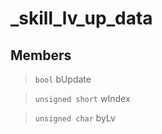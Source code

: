 # _skill_lv_up_data
 
## Members
 
> `bool` bUpdate
 
> `unsigned short` wIndex
 
> `unsigned char` byLv
 
